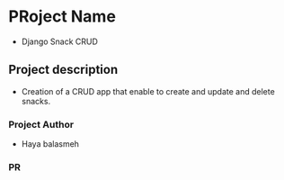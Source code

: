 # PRoject Name

- Django Snack CRUD

## Project description

- Creation of a CRUD app that enable to create and update and delete snacks.


### Project Author

- Haya balasmeh

### PR

